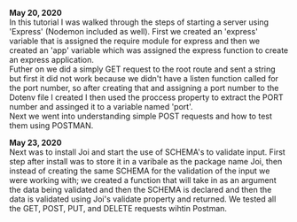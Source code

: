 <b>May 20, 2020</b><br>
In this tutorial I was walked through the steps of starting a server using 'Express' (Nodemon included as well). First we created an 'express' variable that is assigned the require module for express and then we created an 'app' variable which was assigned the express function to create an express application.<br>
Futher on we did a simply GET request to the root route and sent a string but first it did not work because we didn't have a listen function called for the port number, so after creating that and assigning a port number to the Dotenv file I created I then used the proccess property to extract the PORT number and assinged it to a variable named 'port'.<br>
Next we went into understanding simple POST requests and how to test them using POSTMAN.

<b>May 23, 2020</b><br>
Next was to install Joi and start the use of SCHEMA's to validate input. First step after install was to store it in a varibale as the package name Joi, then instead of creating the same SCHEMA for the validation of the input we were working with; we created a function that will take in as an argument the data being validated and then the SCHEMA is declared and then the data is validated using Joi's validate property and returned. We tested all the GET, POST, PUT, and DELETE requests wihtin Postman.